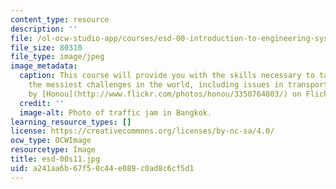 ```yaml
---
content_type: resource
description: ''
file: /ol-ocw-studio-app/courses/esd-00-introduction-to-engineering-systems-spring-2011/a241aa6b67f50c44e089c0ad8c6cf5d1_esd-00s11.jpg
file_size: 80310
file_type: image/jpeg
image_metadata:
  caption: This course will provide you with the skills necessary to tackle some of
    the messiest challenges in the world, including issues in transportation. (Image
    by [Honou](http://www.flickr.com/photos/honou/3350764803/) on Flickr.)
  credit: ''
  image-alt: Photo of traffic jam in Bangkok.
learning_resource_types: []
license: https://creativecommons.org/licenses/by-nc-sa/4.0/
ocw_type: OCWImage
resourcetype: Image
title: esd-00s11.jpg
uid: a241aa6b-67f5-0c44-e089-c0ad8c6cf5d1
---
```

